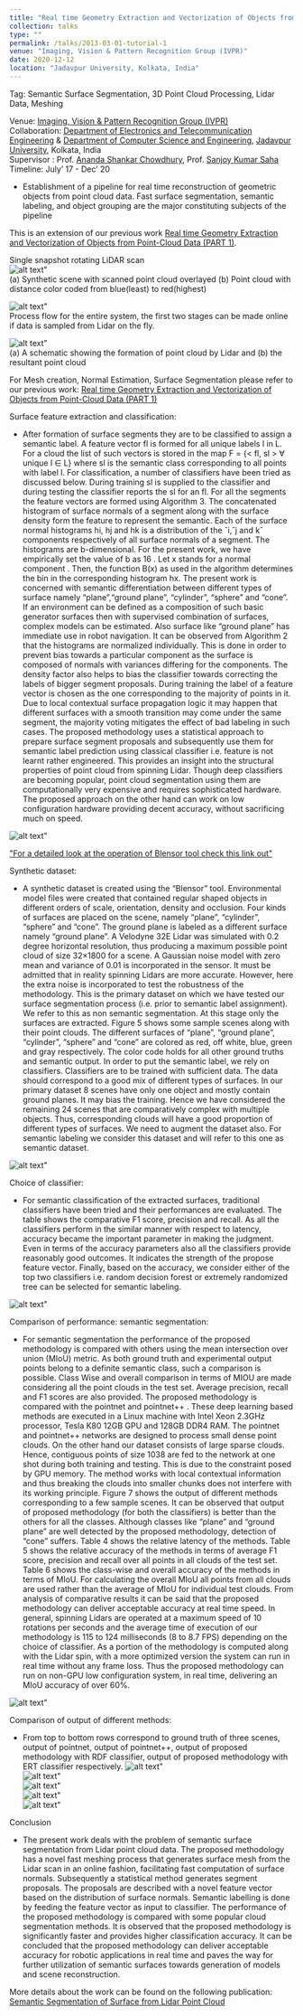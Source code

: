 ```yaml
---
title: "Real time Geometry Extraction and Vectorization of Objects from Point-Cloud Data (PART 2)"
collection: talks
type: ""
permalink: /talks/2013-03-01-tutorial-1
venue: "Imaging, Vision & Pattern Recognition Group (IVPR)"
date: 2020-12-12
location: "Jadavpur University, Kolkata, India"
---
```

Tag: Semantic Surface Segmentation, 3D Point Cloud Processing, Lidar Data, Meshing

  
Venue: [Imaging, Vision & Pattern Recognition Group (IVPR)](https://sites.google.com/site/ivprgroup/home-page-ivpr?authuser=0) <br/>
Collaboration: [Department of Electronics and Telecommunication Engineering](http://www.jaduniv.edu.in/view_department.php?deptid=84) & [Department of Computer Science and Engineering](http://www.jaduniv.edu.in/view_department.php?deptid=59), [Jadavpur University](http://www.jaduniv.edu.in/), Kolkata, India <br/>
Supervisor : Prof. [Ananda Shankar Chowdhury](https://sites.google.com/site/anandachowdhury/), Prof. [Sanjoy Kumar Saha](https://scholar.google.co.in/citations?user=MVooqJUAAAAJ&hl=en) <br/>
Timeline: July’ 17 - Dec’ 20 <br/>
 * Establishment of a pipeline for real time reconstruction of geometric objects from point cloud data. Fast surface segmentation, semantic labeling, and object grouping are the major constituting subjects of the pipeline

This is an extension of our previous work [Real time Geometry Extraction and Vectorization of Objects from Point-Cloud Data (PART 1)](https://jasorsi13.github.io/jasorsi.github.io/talks/2012-03-01-talk-1).   


Single snapshot rotating LiDAR scan  
  ![alt text](https://github.com/jasorsi13/jasorsi.github.io/blob/master/paper_img/1.PNG?raw=true)" <br/>
  (a) Synthetic scene with scanned point cloud overlayed (b) Point cloud with distance color coded from blue(least) to red(highest)
  
  ![alt text](https://github.com/jasorsi13/jasorsi.github.io/blob/master/paper_img/9.PNG?raw=true)" <br/>
  Process flow for the entire system, the first two stages can be made online if data is sampled from Lidar on the fly.
  
  ![alt text](https://github.com/jasorsi13/jasorsi.github.io/blob/master/paper_img/3.PNG?raw=true)" <br/>
  (a) A schematic showing the formation of point cloud by Lidar and (b) the resultant point cloud
 
For Mesh creation, Normal Estimation, Surface Segmentation please refer to our previous work: [Real time Geometry Extraction and Vectorization of Objects from Point-Cloud Data (PART 1)](https://jasorsi13.github.io/jasorsi.github.io/talks/2012-03-01-talk-1) 

Surface feature extraction and classification: 
 * After formation of surface segments they are to be classified to assign a semantic label. A feature vector fl is formed  for all unique labels l in L. For a cloud      the list of such vectors is stored in the map F = {< fl, sl > ∀ unique l ∈ L} where sl is the semantic class corresponding to all points with label l. For              classification, a number of classifiers have been tried as discussed below. During training sl is supplied to the classifier and during testing the classifier          reports the sl for an fl. For all the segments the feature vectors are formed using Algorithm 3. The concatenated histogram of surface normals of a segment along    with the surface density form the feature to represent the semantic. Each of the surface normal histograms hi, hj and hk is a distribution of the ˆi,ˆj and kˆ components respectively of all surface normals of a segment. The histograms are b-dimensional. For the present work, we have empirically set the value of b as 16 . Let x stands for a normal component . Then, the function B(x) as used in the algorithm determines the bin in the corresponding histogram hx. The present work is concerned with semantic differentiation between different types of surface namely “plane”,“ground plane”, “cylinder”, “sphere” and “cone”. If an environment can be defined as a composition of such basic generator surfaces then with supervised combination of surfaces, complex models can be estimated. Also surface like “ground plane” has immediate use in robot navigation. It can be observed from Algorithm 2 that the histograms are normalized individually. This is done in order to prevent bias towards a particular component as the surface is composed of normals with variances differing for the components. The density factor also helps to bias the classifier towards correcting the labels of bigger segment proposals. During training the label of a feature vector is chosen as the one corresponding to the majority of points in it. Due to local contextual surface propagation logic it may happen that different surfaces with a smooth transition may come under the same segment, the majority voting mitigates the effect of bad labeling in such cases. The proposed methodology uses a statistical approach to prepare surface segment proposals and subsequently use them for semantic label prediction using classical classifier i.e. feature is not learnt rather engineered. This provides an insight into the structural properties of point cloud from spinning Lidar. Though deep classifiers are becoming popular, point cloud segmentation using them are computationally very expensive and requires sophisticated hardware. The proposed approach on the other hand can work on low configuration hardware providing decent accuracy, without sacrificing much on speed.  
  
  ![alt text](https://github.com/jasorsi13/jasorsi.github.io/blob/master/paper_img/10.PNG?raw=true)" <br/>

["For a detailed look at the operation of Blensor tool check this link out"]()

Synthetic dataset: 
 * A synthetic dataset is created using the “Blensor” tool. Environmental model files were created that contained regular shaped objects in different orders of scale, orientation, density and occlusion. Four kinds of surfaces are placed on the scene, namely “plane”, “cylinder”, “sphere” and “cone”. The ground plane is labeled as a different surface namely “ground plane”. A Velodyne 32E Lidar was simulated with 0.2 degree horizontal resolution, thus producing a maximum possible point cloud of size 32×1800 for a scene. A Gaussian noise model with zero mean and variance of 0.01 is incorporated in the sensor. It must be admitted that in reality spinning Lidars are more accurate. However, here the extra noise is incorporated to test the robustness of the methodology. This is the primary dataset on which we have tested our surface segmentation process (i.e. prior to semantic label assignment). We refer to this as non semantic segmentation. At this stage only the surfaces are extracted. Figure 5 shows some sample scenes along with their point clouds. The different surfaces of “plane”, “ground plane”, “cylinder”, “sphere” and “cone” are colored as red, off white, blue, green and gray respectively. The color code holds for all other ground truths and semantic output. In order to put the semantic label, we rely on classifiers. Classifiers are to be trained with sufficient data. The data should correspond to a good mix of different types of surfaces. In our primary dataset 8 scenes have only one object and mostly contain ground planes. It may bias the training. Hence we have considered the remaining 24 scenes that are comparatively complex with multiple objects. Thus, corresponding clouds will have a good proportion of different types of surfaces. We need to augment the dataset also. For semantic labeling we consider this dataset and will refer to this one as semantic dataset. 

  ![alt text](https://github.com/jasorsi13/jasorsi.github.io/blob/master/paper_img/11.PNG?raw=true)" <br/>
  
Choice of classifier: 
 * For semantic classification of the extracted surfaces, traditional classifiers have been tried and their performances are evaluated. The table  shows the comparative F1 score, precision and recall. As all the classifiers perform in the similar manner with respect to latency, accuracy became the important parameter in making the judgment. Even in terms of the accuracy parameters also all the classifiers provide reasonably good outcomes. It indicates the strength of the propose feature vector. Finally, based on the accuracy, we consider either of the top two classifiers i.e. random decision forest or extremely randomized tree can be selected for semantic labeling. 

  ![alt text](https://github.com/jasorsi13/jasorsi.github.io/blob/master/paper_img/12.PNG?raw=true)" <br/>

Comparison of performance: semantic segmentation: 
 * For semantic segmentation the performance of the proposed methodology is compared with others using the mean intersection over union (MIoU) metric. As both ground truth and experimental output points belong to a definite semantic class, such a comparison is possible. Class Wise and overall comparison in terms of MIOU are made considering all the point clouds in the test set. Average precision, recall and F1 scores are also provided. The proposed methodology is compared with the pointnet and pointnet++ . These deep learning based methods are executed in a Linux machine with Intel Xeon 2.3GHz processor, Tesla K80 12GB GPU and 128GB DDR4 RAM. The pointnet and pointnet++ networks are designed to process small dense point clouds. On the other hand our dataset consists of large sparse clouds. Hence, contiguous points of size 1038 are fed to the network at one shot during both training and testing. This is due to the constraint posed by GPU memory. The method works with local contextual information and thus breaking the clouds into smaller chunks does not interfere with its working principle. Figure 7 shows the output of different methods corresponding to a few sample scenes. It can be observed that output of proposed methodology (for both the classifiers) is better than the others for all the classes. Although classes like “plane” and “ground plane” are well detected by the proposed methodology, detection of “cone” suffers. Table 4 shows the relative latency of the methods. Table 5 shows the relative accuracy of the methods in terms of average F1 score, precision and recall over all points in all clouds of the test set. Table 6 shows the class-wise and overall accuracy of the methods in terms of MIoU. For calculating the overall MIoU all points from all clouds are used rather than the average of MIoU for individual test clouds. From analysis of comparative results it can be said that the proposed methodology can deliver acceptable accuracy at real time speed. In general, spinning Lidars are operated at a maximum speed of 10 rotations per seconds and the average time of execution of our methodology is 115 to 124 milliseconds (8 to 8.7 FPS) depending on the choice of classifier. As a portion of the methodology is computed along with the Lidar spin, with a more optimized version the system can run in real time without any frame loss. Thus the proposed methodology can run on non-GPU low configuration system, in real time, delivering an MIoU accuracy of over 60%.
 
 ![alt text](https://github.com/jasorsi13/jasorsi.github.io/blob/master/paper_img/13.PNG?raw=true)" <br/>



Comparison of output of different methods: 
 * From top to bottom rows correspond to ground truth of
  three scenes, output of pointnet, output of pointnet++, output of proposed methodology with RDF classifier, output of proposed methodology with ERT                     classifier respectively.
  ![alt text](https://github.com/jasorsi13/jasorsi.github.io/blob/master/paper_img/14.PNG?raw=true)" <br/>
  ![alt text](https://github.com/jasorsi13/jasorsi.github.io/blob/master/paper_img/15.PNG?raw=true)" <br/>
  ![alt text](https://github.com/jasorsi13/jasorsi.github.io/blob/master/paper_img/16.PNG?raw=true)" <br/>
  ![alt text](https://github.com/jasorsi13/jasorsi.github.io/blob/master/paper_img/17.PNG?raw=true)" <br/>
  ![alt text](https://github.com/jasorsi13/jasorsi.github.io/blob/master/paper_img/18.PNG?raw=true)" <br/>
  

Conclusion 
  * The present work deals with the problem of semantic surface segmentation from Lidar point cloud data. The proposed methodology has a novel fast meshing process        that generates surface mesh from the Lidar scan in an online fashion, facilitating fast computation of surface normals. Subsequently a statistical method generates    segment proposals. The proposals are described with a novel feature vector based on the distribution of surface normals. Semantic labelling is done by feeding the      feature vector as input to classifier. The performance of the proposed methodology is compared with some popular cloud segmentation methods. It is observed that the    proposed methodology is significantly faster and provides higher classification accuracy. It can be concluded that the proposed methodology can deliver acceptable      accuracy for robotic applications in real time and paves the way for further utilization of semantic surfaces towards generation of models and scene reconstruction. 



More details about the work can be found on the following publication: [Semantic Segmentation of Surface from Lidar Point Cloud](https://arxiv.org/pdf/2009.05994.pdf)

 





 

